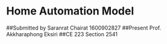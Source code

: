 
# Home Automation Model
##Submitted by Saranrat Chairat 1600902827
##Present Prof. Akkharaphong Eksiri
##CE 223 Section 2541
